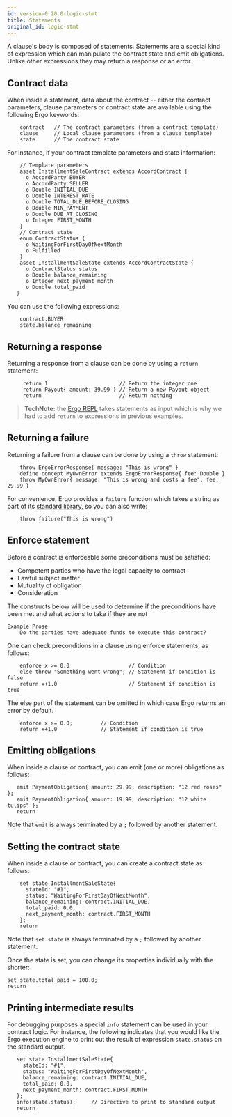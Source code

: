 ```yaml
---
id: version-0.20.0-logic-stmt
title: Statements
original_id: logic-stmt
---
```


A clause's body is composed of statements. Statements are a special kind of expression which can manipulate the contract state and emit obligations. Unlike other expressions they may return a response or an error.

## Contract data

When inside a statement, data about the contract -- either the contract parameters, clause parameters or contract state are available using the following Ergo keywords:
```ergo
    contract   // The contract parameters (from a contract template)
    clause     // Local clause parameters (from a clause template)
    state      // The contract state
```

For instance, if your contract template parameters and state information:
```ergo
    // Template parameters
    asset InstallmentSaleContract extends AccordContract {
      o AccordParty BUYER
      o AccordParty SELLER
      o Double INITIAL_DUE
      o Double INTEREST_RATE
      o Double TOTAL_DUE_BEFORE_CLOSING
      o Double MIN_PAYMENT
      o Double DUE_AT_CLOSING
      o Integer FIRST_MONTH
    }
    // Contract state
    enum ContractStatus {
      o WaitingForFirstDayOfNextMonth
      o Fulfilled
    }
    asset InstallmentSaleState extends AccordContractState {
      o ContractStatus status
      o Double balance_remaining
      o Integer next_payment_month
      o Double total_paid
   }
```

You can use the following expressions:
```ergo
    contract.BUYER
    state.balance_remaining
```

## Returning a response

Returning a response from a clause can be done by using a `return` statement:

```ergo
     return 1                       // Return the integer one
     return Payout{ amount: 39.99 } // Return a new Payout object
     return                         // Return nothing
```

> **TechNote:** the [Ergo REPL](https://ergorepl.netlify.com) takes statements as input which is why we had to add `return` to expressions in previous examples.

## Returning a failure

Returning a failure from a clause can be done by using a `throw` statement:
```ergo
    throw ErgoErrorResponse{ message: "This is wrong" }
    define concept MyOwnError extends ErgoErrorResponse{ fee: Double }
    throw MyOwnError{ message: "This is wrong and costs a fee", fee: 29.99 }
```

For convenience, Ergo provides a `failure` function which takes a string as part of its [standard library](ergo-stdlib.html#other-functions), so you can also write:
```ergo
    throw failure("This is wrong")
```

## Enforce statement

Before a contract is enforceable some preconditions must be satisfied:
- Competent parties who have the legal capacity to contract
- Lawful subject matter
- Mutuality of obligation
- Consideration

The constructs below will be used to determine if the preconditions have been met and what actions to take if they are not

```test
Example Prose
    Do the parties have adequate funds to execute this contract?  
```

One can check preconditions in a clause using enforce statements, as
follows:

```ergo
    enforce x >= 0.0                   // Condition
    else throw "Something went wrong"; // Statement if condition is false
    return x+1.0                       // Statement if condition is true
```

The else part of the statement can be omitted in which case Ergo
returns an error by default.

```ergo
    enforce x >= 0.0;         // Condition
    return x+1.0              // Statement if condition is true
```

## Emitting obligations

When inside a clause or contract, you can emit (one or more) obligations as follows:
```ergo
   emit PaymentObligation{ amount: 29.99, description: "12 red roses" };
   emit PaymentObligation{ amount: 19.99, description: "12 white tulips" };
   return
```

Note that `emit` is always terminated by a `;` followed by another statement.

## Setting the contract state

When inside a clause or contract, you can create a contract state as follows:
```ergo
    set state InstallmentSaleState{
      stateId: "#1",
      status: "WaitingForFirstDayOfNextMonth",
      balance_remaining: contract.INITIAL_DUE,
      total_paid: 0.0,
      next_payment_month: contract.FIRST_MONTH
    };
    return
```

Note that `set state` is always terminated by a `;` followed by another statement.

Once the state is set, you can change its properties individually with the shorter:
```ergo
set state.total_paid = 100.0;
return
```

## Printing intermediate results

 For debugging purposes a special `info` statement can be used in your contract logic. For instance, the following indicates that you would like the Ergo execution engine to print out the result of expression `state.status` on the standard output.

 ```ergo
    set state InstallmentSaleState{
      stateId: "#1",
      status: "WaitingForFirstDayOfNextMonth",
      balance_remaining: contract.INITIAL_DUE,
      total_paid: 0.0,
      next_payment_month: contract.FIRST_MONTH
    };
    info(state.status);     // Directive to print to standard output
    return
```

